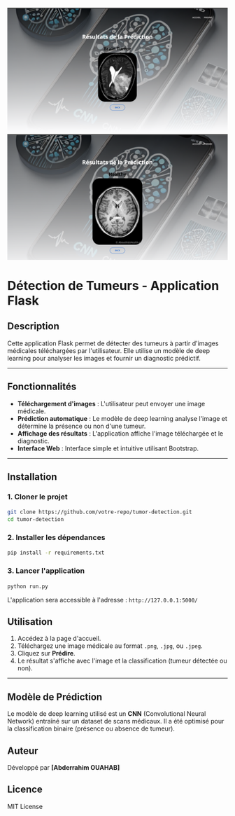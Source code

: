 
![Image 1](t1.png)
![Image 1](t2.png)

# Détection de Tumeurs - Application Flask

## Description
Cette application Flask permet de détecter des tumeurs à partir d'images médicales téléchargées par l'utilisateur. Elle utilise un modèle de deep learning pour analyser les images et fournir un diagnostic prédictif.

---

## Fonctionnalités
- **Téléchargement d'images** : L'utilisateur peut envoyer une image médicale.
- **Prédiction automatique** : Le modèle de deep learning analyse l'image et détermine la présence ou non d'une tumeur.
- **Affichage des résultats** : L'application affiche l'image téléchargée et le diagnostic.
- **Interface Web** : Interface simple et intuitive utilisant Bootstrap.

---

## Installation

### 1. Cloner le projet
```bash
git clone https://github.com/votre-repo/tumor-detection.git
cd tumor-detection
```

### 2. Installer les dépendances
```bash
pip install -r requirements.txt
```

### 3. Lancer l'application
```bash
python run.py
```
L'application sera accessible à l'adresse : `http://127.0.0.1:5000/`



## Utilisation
1. Accédez à la page d'accueil.
2. Téléchargez une image médicale au format `.png`, `.jpg`, ou `.jpeg`.
3. Cliquez sur **Prédire**.
4. Le résultat s'affiche avec l'image et la classification (tumeur détectée ou non).

---

## Modèle de Prédiction
Le modèle de deep learning utilisé est un **CNN** (Convolutional Neural Network) entraîné sur un dataset de scans médicaux. Il a été optimisé pour la classification binaire (présence ou absence de tumeur).



## Auteur
Développé par **[Abderrahim OUAHAB]**

## Licence
MIT License

